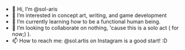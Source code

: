 - 👋 Hi, I’m @sol-aris
- 👀 I’m interested in concept art, writing, and game development
- 🌱 I’m currently learning how to be a functional human being.
- 💞️ I’m looking to collaborate on nothing, 'cause this is a solo act ( for now;) ).
- 📫 How to reach me: @sol.artis on Instagram is a good start! :D

<!---
sol-aris/sol-aris is a ✨ special ✨ repository because its `README.md` (this file) appears on your GitHub profile.
You can click the Preview link to take a look at your changes.
--->
